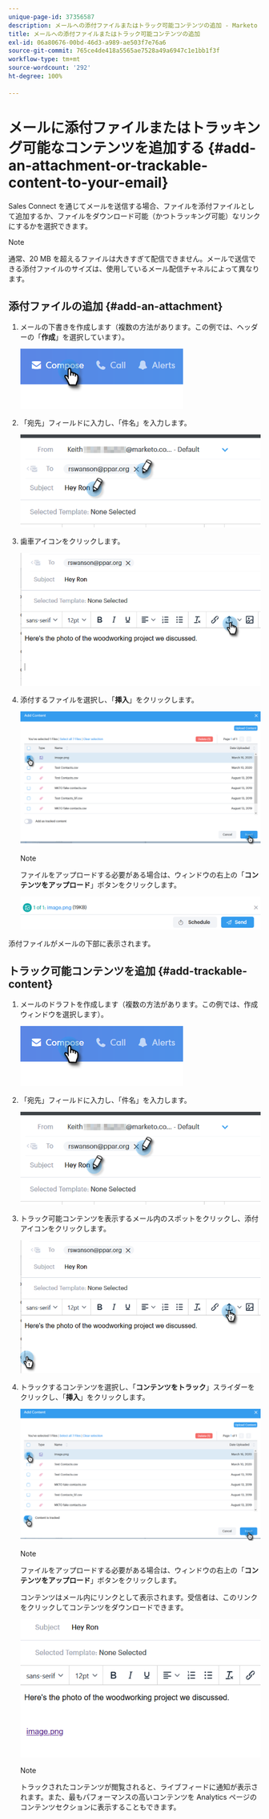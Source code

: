 ```yaml
---
unique-page-id: 37356587
description: メールへの添付ファイルまたはトラック可能コンテンツの追加 - Marketo ドキュメント - 製品ドキュメント
title: メールへの添付ファイルまたはトラック可能コンテンツの追加
exl-id: 06a80676-00bd-46d3-a989-ae503f7e76a6
source-git-commit: 765ce4de418a5565ae7528a49a6947c1e1bb1f3f
workflow-type: tm+mt
source-wordcount: '292'
ht-degree: 100%

---
```


# メールに添付ファイルまたはトラッキング可能なコンテンツを追加する {#add-an-attachment-or-trackable-content-to-your-email}

Sales Connect を通じてメールを送信する場合、ファイルを添付ファイルとして追加するか、ファイルをダウンロード可能（かつトラッキング可能）なリンクにするかを選択できます。

>[!NOTE]
>
>通常、20 MB を超えるファイルは大きすぎて配信できません。メールで送信できる添付ファイルのサイズは、使用しているメール配信チャネルによって異なります。

## 添付ファイルの追加 {#add-an-attachment}

1. メールの下書きを作成します（複数の方法があります。この例では、ヘッダーの「**作成**」を選択しています）。

   ![](assets/one-4.png)

1. 「宛先」フィールドに入力し、「件名」を入力します。

   ![](assets/attach-two.png)

1. 歯車アイコンをクリックします。

   ![](assets/attach-three.png)

1. 添付するファイルを選択し、「**挿入**」をクリックします。

   ![](assets/attach-four.png)

   >[!NOTE]
   >
   >ファイルをアップロードする必要がある場合は、ウィンドウの右上の「**コンテンツをアップロード**」ボタンをクリックします。

   ![](assets/attach-five.png)

添付ファイルがメールの下部に表示されます。

## トラック可能コンテンツを追加 {#add-trackable-content}

1. メールのドラフトを作成します（複数の方法があります。この例では、作成ウィンドウを選択します）。

   ![](assets/one-4.png)

1. 「宛先」フィールドに入力し、「件名」を入力します。

   ![](assets/two-4.png)

1. トラック可能コンテンツを表示するメール内のスポットをクリックし、添付アイコンをクリックします。

   ![](assets/three-4.png)

1. トラックするコンテンツを選択し、「**コンテンツをトラック**」スライダーをクリックし、「**挿入**」をクリックします。

   ![](assets/four-4.png)

   >[!NOTE]
   >
   >ファイルをアップロードする必要がある場合は、ウィンドウの右上の「**コンテンツをアップロード**」ボタンをクリックします。

   コンテンツはメール内にリンクとして表示されます。受信者は、このリンクをクリックしてコンテンツをダウンロードできます。

   ![](assets/five-2.png)

   >[!NOTE]
   >
   >トラックされたコンテンツが閲覧されると、ライブフィードに通知が表示されます。また、最もパフォーマンスの高いコンテンツを Analytics ページのコンテンツセクションに表示することもできます。
